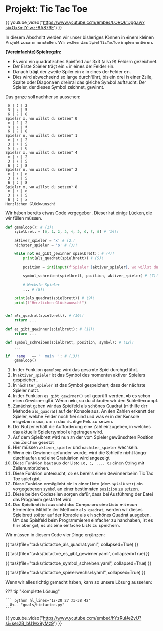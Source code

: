 # Projekt: Tic Tac Toe

{{ youtube_video("https://www.youtube.com/embed/LORQ6tDpgZw?si=Ox8mtY-wzE8A879E") }}

In diesem Abschnitt werden wir unser bisheriges Können in einem kleinen Projekt zusammenstellen. Wir wollen das Spiel
`TicTacToe` implementieren.

**(Vereinfachte) Spielregeln:**

* Es wird ein quadratisches Spielfeld aus 3x3 (also 9) Feldern gezeichnet.
* Der Erste Spieler trägt ein `x` in eines der Felder ein.
* Danach trägt der zweite Spiler ein `o` in eines der Felder ein.
* Dies wird abwechselnd so lange durchführt, bis ein drei in einer Zeile, Spalte oder Diagonalen dreimal das gleiche Symbol auftaucht. Der Spieler, der dieses Symbol zeichnet, gewinnt.

Das ganze soll nachher so aussehen:

```
 0 | 1 | 2 
 3 | 4 | 5
 6 | 7 | 8
Spieler x, wo willst du setzen? 0
 x | 1 | 2 
 3 | 4 | 5
 6 | 7 | 8
Spieler o, wo willst du setzen? 1
 x | o | 2 
 3 | 4 | 5
 6 | 7 | 8
Spieler x, wo willst du setzen? 4
 x | o | 2 
 3 | x | 5
 6 | 7 | 8
Spieler o, wo willst du setzen? 2
 x | o | o 
 3 | x | 5
 6 | 7 | 8
Spieler x, wo willst du setzen? 8
 x | o | o 
 3 | x | 5
 6 | 7 | x
Herzlichen Glückwunsch!

```

Wir haben bereits etwas Code vorgegeben. Dieser hat einige Lücken, die wir füllen müssen.

```python hl_lines="15 22 25 28"
def gameloop(): # (1)!
    spielbrett = [0, 1, 2, 3, 4, 5, 6, 7, 8] # (14)!

    aktiver_spieler = 'x' # (2)!
    nächster_spieler = 'o' # (3)!

    while not es_gibt_gewinner(spielbrett): # (4)!
        print(als_quadrat(spielbrett)) # (5)!

        position = int(input(f"Spieler {aktiver_spieler}, wo willst du setzen? ")) # (6)!

        symbol_schreiben(spielbrett, position, aktiver_spieler) # (7)!

        # Wechsle Spieler
        ... # (8)!

    print(als_quadrat(spielbrett)) # (9)!
    print(f"Herzlichen Glückwunsch!") 


def als_quadrat(spielbrett): # (10)!
    return ...

def es_gibt_gewinner(spielbrett): # (11)!
    return ...

def symbol_schreiben(spielbrett, position, symbol): # (12)!
    ...

if __name__ == '__main__': # (13)!
    gameloop()
```

1. In der Funktion `gameloop` wird das gesamte Spiel durchgeführt.
2. In `aktiver_spieler` ist das Symbol des momentan aktiven Spielers gespeichert.
3. In `nächster_spieler` ist das Symbol gespeichert, dass der nächste Spieler nutzt.
4. In der Funktion `es_gibt_gewinner()` soll geprüft werden, ob es schon einen Gewinner gibt. Wenn nein, so durchlaufen wir den Schleifenrumpf.
5. Zunächst geben wir das Spielfeld als schönes Quadrat (mithilfe der Methode `als_quadrat`) auf der Konsole aus. An den Zahlen erkennt der Spieler, welche Felder noch frei sind und was er in der Konsole eingeben muss, um in das richtige Feld zu setzen.
6. Der Nutzer erhält die Aufforderung eine Zahl einzugeben, in welches das aktuelle Spielersymbol eingetragen wird. 
7. Auf dem Spielbrett wird nun an der vom Spieler gewünschten Position das Zeichen gesetzt.
8. Hier müssen `aktiver_spieler` und `nächster_spieler` wechseln.
9. Wenn ein Gewinner gefunden wurde, wird die Schleife nicht länger durchlaufen und eine Gratulation wird angezeigt.
10. Diese Funktion baut aus der Liste `[0, 1, ..., 8]` einen String mit Zeilenumbrüchen.
11. Diese Funktion untersucht, ob es bereits einen Gewinner beim Tic Tac Toe spiel gibt. 
12. Diese Funktion ermöglicht ein in einer Liste (dem `spielbrett`) ein vorgegebenen `symbol` an einer bestimmten `position` zu setzen.
13. Diese beiden Codezeilen sorgen dafür, dass bei Ausführung der Datei das Programm gestartet wird.
14. Das Spielbrett ist aus sicht des Computers eine Liste mit neun Elementen. Mithilfe der Methode `als_quadrat`, werden wir dieses Spielbrett später auf der Konsole als ein schönes Quadrat ausgeben. Um das Spielfeld beim Programmieren einfacher zu handhaben, ist es hier aber gut, es als eine einfache Liste zu speichern.

Wir müssen in diesem Code vier Dinge ergänzen:

{{ task(file="tasks/tictactoe_als_quadrat.yaml", collapsed=True) }}

{{ task(file="tasks/tictactoe_es_gibt_gewinner.yaml", collapsed=True) }}

{{ task(file="tasks/tictactoe_symbol_schreiben.yaml", collapsed=True) }}

{{ task(file="tasks/tictactoe_spielerwechsel.yaml", collapsed=True) }}

Wenn wir alles richtig gemacht haben, kann so unsere Lösung aussehen:

??? tip "Komplette Lösung"

    ``` python hl_lines="18-20 27 31-38 42"
    --8<-- "goals/tictactoe.py"
    ```

{{ youtube_video("https://www.youtube.com/embed/hYzRuiJe2yU?si=sea2B_bU1wx9yMz9") }}

